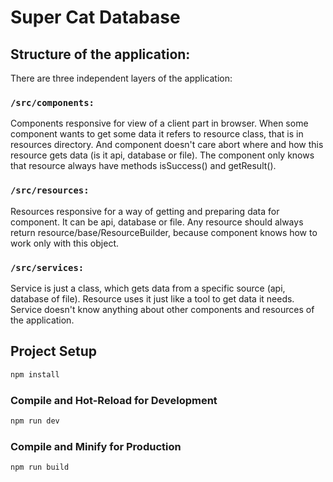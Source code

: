# Super Cat Database
## Structure of the application:
There are three independent layers of the application:

### ```/src/components: ```
Components responsive for view of a client part in browser. 
When some component wants to get some data it refers to resource class, that is in resources directory. And component doesn't care abort where and how this resource gets data (is it api, database or file). The component only knows that resource always have methods isSuccess() and getResult().

### ```/src/resources: ```
Resources responsive for a way of getting and preparing data for component. 
It can be api, database or file. Any resource should always return resource/base/ResourceBuilder, because component knows how to work only with this object.

### ```/src/services: ```
Service is just a class, which gets data from a specific source (api, database of file). 
Resource uses it just like a tool to get data it needs. Service doesn't know anything about other components and resources of the application.

## Project Setup

```sh
npm install
```

### Compile and Hot-Reload for Development

```sh
npm run dev
```

### Compile and Minify for Production

```sh
npm run build
```
